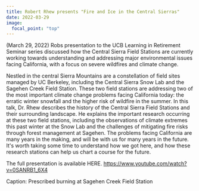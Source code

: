 ```yaml
---
title: Robert Rhew presents "Fire and Ice in the Central Sierras"
date: 2022-03-29
image:
  focal_point: "top"
---
```

(March 29, 2022) Robs presentation to the UCB Learning in Retirement Seminar series discussed how the Central Sierra Field Stations are currently working towards understanding and addressing major environmental issues facing California, with a focus on severe wildfires and climate change. 

<!--more-->

Nestled in the central Sierra Mountains are a constellation of field sites managed by UC Berkeley, including the Central Sierra Snow Lab and the Sagehen Creek Field Station.  These two field stations are addressing two of the most important climate change problems facing California today:  the erratic winter snowfall and the higher risk of wildfire in the summer.  In this talk, Dr. Rhew describes the history of the Central Sierra Field Stations and their surrounding landscape.  He explains the important research occurring at these two field stations, including the observations of climate extremes this past winter at the Snow Lab and the challenges of mitigating fire risks through forest management at Sagehen. The problems facing California are many years in the making, and will be with us for many years in the future.  It's worth taking some time to understand how we got here, and how these research stations can help us chart a course for the future.  

The full presentation is available HERE.  https://www.youtube.com/watch?v=0SANRB1_6X4
  

 
Caption: Prescribed burning at Sagehen Creek Field Station

